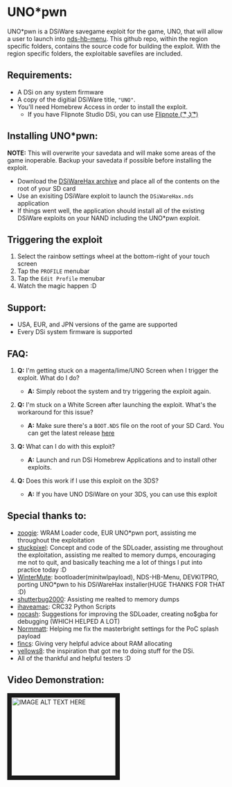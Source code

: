 # UNO*pwn
UNO*pwn is a DSiWare savegame exploit for the game, UNO, that will allow a user to launch into [nds-hb-menu](https://github.com/devkitPro/nds-hb-menu). This github repo, within the region specific folders, contains the source code for building the exploit. With the region specific folders, the exploitable savefiles are included. 

###
###
## Requirements:
* A DSi on any system firmware
* A copy of the digitial DSiWare title, `"UNO"`.
* You'll need Homebrew Access in order to install the exploit.
	- If you have Flipnote Studio DSi, you can use [Flipnote ( ͡° ͜ʖ ͡°)](https://davejmurphy.com/%CD%A1-%CD%9C%CA%96-%CD%A1/)
###
###

## Installing UNO*pwn:
__NOTE:__ This will overwrite your savedata and will make some areas of the game inoperable. Backup your savedata if possible before installing the exploit.
* Download the [DSiWareHax archive]() and place all of the contents on the root of your SD card
* Use an exisiting DSiWare exploit to launch the `DSiWareHax.nds` application
* If things went well, the application should install all of the existing DSiWare exploits on your NAND including the UNO*pwn exploit.

## Triggering the exploit
1. Select the rainbow settings wheel at the bottom-right of your touch screen
2. Tap the `PROFILE` menubar 
3. Tap the `Edit Profile` menubar
4. Watch the magic happen :D
###
###
## Support:
* USA, EUR, and JPN versions of the game are supported
* Every DSi system firmware is supported
###
###
## FAQ:
1. __Q:__ I'm getting stuck on a magenta/lime/UNO Screen when I trigger the exploit. What do I do?
	- __A:__ Simply reboot the system and try triggering the exploit again.
	
2. __Q:__ I'm stuck on a White Screen after launching the exploit. What's the workaround for this issue?
	- __A:__ Make sure there's a `BOOT.NDS` file on the root of your SD Card. You can get the latest release [here](https://github.com/devkitPro/nds-hb-menu/releases/)

3. __Q:__ What can I do with this exploit?
	- __A:__ Launch and run DSi Homebrew Applications and to install other exploits.

4. __Q:__ Does this work if I use this exploit on the 3DS?
	- __A:__ If you have UNO DSiWare on your 3DS, you can use this exploit


## Special thanks to:
* [zoogie](https://github.com/zoogie): WRAM Loader code, EUR UNO*pwn port, assisting me throughout the exploitation
* [stuckpixel](https://github.com/pixel-stuck): Concept and code of the SDLoader, assisting me throughout the exploitation, assisting me realted to memory dumps, encouraging me not to quit, and basically teaching me a lot of things I put into practice today :D
* [WinterMute](https://github.com/WinterMute): bootloader(minitwlpayload), NDS-HB-Menu, DEVKITPRO, porting UNO*pwn to his DSiWareHax installer(HUGE THANKS FOR THAT :D)
* [shutterbug2000](https://github.com/shutterbug2000): Assisting me realted to memory dumps
* [ihaveamac](https://github.com/ihaveamac): CRC32 Python Scripts
* [nocash](https://problemkaputt.de/gba.htm): Suggestions for improving the SDLoader, creating no$gba for debugging (WHICH HELPED A LOT)
* [Normmatt](https://github.com/Normmatt): Helping me fix the masterbright settings for the PoC splash payload
* [fincs](https://github.com/fincs): Giving very helpful advice about RAM allocating
* [yellows8](https://github.com/yellows8): the inspiration that got me to doing stuff for the DSi.
* All of the thankful and helpful testers :D
###
## Video Demonstration:
<a href="http://www.youtube.com/watch?feature=player_embedded&v=XN4YDSVuPwQ
" target="_blank"><img src="http://img.youtube.com/vi/XN4YDSVuPwQ/0.jpg" 
alt="IMAGE ALT TEXT HERE" width="240" height="180" border="10" /></a>
